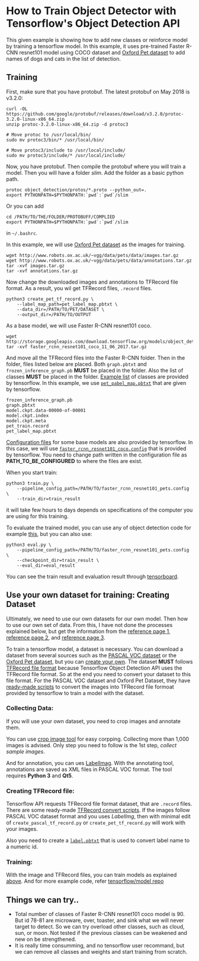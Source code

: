 <!--
waggle_topic=IGNORE
-->

# How to Train Object Detector with Tensorflow's Object Detection API

This given example is showing how to add new classes or reinforce model by training a tensorflow model. In this example, it uses pre-trained Faster R-CNN resnet101 model using COCO dataset and [Oxford Pet dataset](http://www.robots.ox.ac.uk/~vgg/data/pets/) to add names of dogs and cats in the list of detection.

## Training

First, make sure that you have protobuf. The latest protobuf on May 2018 is v3.2.0:
```
curl -OL https://github.com/google/protobuf/releases/download/v3.2.0/protoc-3.2.0-linux-x86_64.zip
unzip protoc-3.2.0-linux-x86_64.zip -d protoc3

# Move protoc to /usr/local/bin/
sudo mv protoc3/bin/* /usr/local/bin/

# Move protoc3/include to /usr/local/include/
sudo mv protoc3/include/* /usr/local/include/
```

Now, you have protobuf. Then compile the protobuf where you will train a model. Then you will have a folder *slim*. Add the folder as a basic python path.
```
protoc object_detection/protos/*.proto --python_out=.
export PYTHONPATH=$PYTHONPATH:`pwd`:`pwd`/slim
```

Or you can add 
```
cd /PATH/TO/THE/FOLDER/PROTOBUFF/COMPLIED
export PYTHONPATH=$PYTHONPATH:`pwd`:`pwd`/slim
```
in ```~/.bashrc```.

In this example, we will use [Oxford Pet dataset](http://www.robots.ox.ac.uk/~vgg/data/pets/) as the images for training.
```
wget http://www.robots.ox.ac.uk/~vgg/data/pets/data/images.tar.gz
wget http://www.robots.ox.ac.uk/~vgg/data/pets/data/annotations.tar.gz
tar -xvf images.tar.gz
tar -xvf annotations.tar.gz
```

Now change the downloaded images and annotations to TFRecord file format. As a result, you wil get TFRecord files, ```.record``` files.

```
python3 create_pet_tf_record.py \
    --label_map_path=pet_label_map.pbtxt \
    --data_dir=/PATH/TO/PET/DATASET \
    --output_dir=/PATH/TO/OUTPUT
```

As a base model, we will use Faster R-CNN resnet101 coco.

```
wget http://storage.googleapis.com/download.tensorflow.org/models/object_detection/faster_rcnn_resnet101_coco_11_06_2017.tar.gz
tar -xvf faster_rcnn_resnet101_coco_11_06_2017.tar.gz
```

And move all the TFRecord files into the Faster R-CNN folder. Then in the folder, files listed below are placed. Both ```graph.pbtxt``` and ```frozen_inference_graph.pb``` **MUST** be placed in the folder. Also the list of classes **MUST** be placed in the folder. [Example list](https://github.com/tensorflow/models/tree/master/research/object_detection/data) of classes are provided by tensorflow. In this example, we use [```pet_pabel_map.pbtxt```](https://github.com/tensorflow/models/blob/master/research/object_detection/data/pet_label_map.pbtxt) that are given by tensorflow.
```
frozen_inference_graph.pb
graph.pbtxt
model.ckpt.data-00000-of-00001
model.ckpt.index
model.ckpt.meta
pet_train.record
pet_label_map.pbtxt
```

[Configuration files](https://github.com/tensorflow/models/tree/master/research/object_detection/samples/configs) for some base models are also provided by tensorflow. In this case, we will use [```faster_rcnn_resnet101_coco.config```](https://github.com/tensorflow/models/blob/master/research/object_detection/samples/configs/faster_rcnn_resnet101_coco.config) that is provided by tensorflow. You need to change path written in the configuration file as **PATH_TO_BE_CONFIGURED** to where the files are exist.

When you start train:
```
python3 train.py \
    --pipeline_config_path=/PATH/TO/faster_rcnn_resnet101_pets.config \
    --train_dir=train_result
```
it will take few hours to days depends on specifications of the computer you are using for this training.

To evaluate the trained model, you can use any of object detection code for example [this](https://github.com/waggle-sensor/plugin_manager/blob/master/plugins/image_detector/training/tf_test.py), but you can also use:
```# From the tensorflow/models/ directory
python3 eval.py \
    --pipeline_config_path=/PATH/TO/faster_rcnn_resnet101_pets.config \
    --checkpoint_dir=train_result \
    --eval_dir=eval_result
```

You can see the train result and evaluation result through [tensorboard](https://www.tensorflow.org/programmers_guide/summaries_and_tensorboard).


## Use your own dataset for training: Creating Dataset

Ultimately, we need to use our own datasets for our own model. Then how to use our own set of data. From this, I have not done the processes explained below, but get the information from the [reference page 1](https://github.com/tensorflow/models/blob/master/research/object_detection/g3doc/using_your_own_dataset.md), [reference page 2](https://towardsdatascience.com/how-to-train-your-own-object-detector-with-tensorflows-object-detector-api-bec72ecfe1d9), and [reference page 3](https://towardsdatascience.com/building-a-toy-detector-with-tensorflow-object-detection-api-63c0fdf2ac95).

To train a tensorflow model, a dataset is necessary. You can download a dataset from several sources such as the [PASCAL VOC dataset](http://host.robots.ox.ac.uk/pascal/VOC/) or the [Oxford Pet dataset](http://www.robots.ox.ac.uk/~vgg/data/pets/), but you can [create your own](https://github.com/tensorflow/models/blob/master/research/object_detection/g3doc/using_your_own_dataset.md). The dataset **MUST** follows [TFRecord file format](https://www.tensorflow.org/api_guides/python/python_io#tfrecords_format_details) because Tensorflow Object Detection API uses the TFRecord file format. So at the end you need to convert your dataset to this file format. For the PASCAL VOC dataset and Oxford Pet Dataset, they have [ready-made scripts](https://github.com/tensorflow/models/tree/master/research/object_detection/dataset_tools) to convert the images into TFRecord file formoat provided by tensorflow to train a model with the dataset.

### Collecting Data:

If you will use your own dataset, you need to crop images and annotate them. 

You can use [crop image tool](https://github.com/waggle-sensor/plugin_manager/blob/master/plugins/image_detector_hog/training/README.md) for easy corpping. Collecting more than 1,000 images is advised. Only step you need to follow is the 1st step, *collect sample images*. 

And for annotation, you can ues [LabelImag](https://github.com/tzutalin/labelImg). With the annotating tool, annotations are saved as XML files in PASCAL VOC format. The tool requires **Python 3** and **Qt5**.

### Creating TFRecord file:

Tensorflow API requests TFRecord file format dataset, that are ```.record``` files. There are some ready-made [TFRecord convert scripts](https://github.com/tensorflow/models/tree/master/research/object_detection/dataset_tools). If the images follow PASCAL VOC dataset format and you uses *LabelImg*, then with minimal edit of ```create_pascal_tf_record.py``` or ```create_pet_tf_record.py``` will work with your images.

Also you need to create a [```label.pbtxt```](https://github.com/tensorflow/models/tree/master/research/object_detection/data) that is used to convert label name to a numeric id. 

### Training:
With the image and TFRecord files, you can train models as explained [above](https://github.com/waggle-sensor/plugin_manager/tree/master/plugins/image_detector/training#training). And for more example code, refer [tensorflow/model repo](https://github.com/tensorflow/models)

## Things we can try..
* Total number of classes of Faster R-CNN resnet101 coco model is 90. But id 78-81 are microware, over, toaster, and sink what we will never target to detect. So we can try overload other classes, such as cloud, sun, or moon. Not tested if the previous classes can be weakened and new on be strengthened.
* It is really time consumming, and no tensorflow user recommand, but we can remove all classes and weights and start training from scratch.


